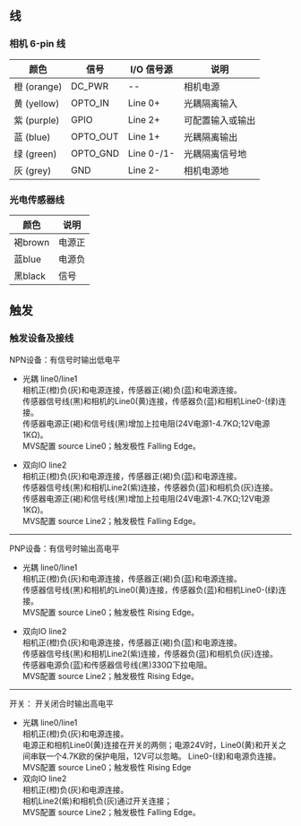 ## 线
### 相机 6-pin 线  
| 颜色        | 信号     | I/O 信号源 | 说明             |
| ----------- | -------- | ---------- | ---------------- |
| 橙 (orange) | DC_PWR   | --         | 相机电源         |
| 黄 (yellow) | OPTO_IN  | Line 0+    | 光耦隔离输入     |
| 紫 (purple) | GPIO     | Line 2+    | 可配置输入或输出 |
| 蓝 (blue)   | OPTO_OUT | Line 1+    | 光耦隔离输出     |
| 绿 (green)  | OPTO_GND | Line 0-/1- | 光耦隔离信号地   |
| 灰 (grey)   | GND      | Line 2-    | 相机电源地       |

### 光电传感器线
| 颜色    | 说明   |
| ------- | ------ |
| 褐brown | 电源正 |
| 蓝blue  | 电源负 |
| 黑black | 信号   |


## 触发  
### 触发设备及接线

NPN设备：有信号时输出低电平
  - 光耦 line0/line1  
    相机正(橙)负(灰)和电源连接，传感器正(褐)负(蓝)和电源连接。  
    传感器信号线(黑)和相机的Line0(黄)连接，传感器负(蓝)和相机Line0-(绿)连接。  
    传感器电源正(褐)和信号线(黑)增加上拉电阻(24V电源1-4.7KΩ;12V电源1KΩ)。  
    MVS配置 source Line0；触发极性 Falling Edge。  

  - 双向IO  line2  
    相机正(橙)负(灰)和电源连接，传感器正(褐)负(蓝)和电源连接。  
    传感器信号线(黑)和相机Line2(紫)连接，传感器负(蓝)和相机负(灰)连接。  
    传感器电源正(褐)和信号线(黑)增加上拉电阻(24V电源1-4.7KΩ;12V电源1KΩ)。  
    MVS配置 source Line2；触发极性 Falling Edge。  
---

PNP设备：有信号时输出高电平
  - 光耦 line0/line1  
    相机正(橙)负(灰)和电源连接，传感器正(褐)负(蓝)和电源连接。  
    传感器信号线(黑)和相机的Line0(黄)连接，传感器负(蓝)和相机Line0-(绿)连接。  
    MVS配置 source Line0；触发极性 Rising Edge。  
    
  - 双向IO  line2  
    相机正(橙)负(灰)和电源连接，传感器正(褐)负(蓝)和电源连接。  
    传感器信号线(黑)和相机Line2(紫)连接，传感器负(蓝)和相机负(灰)连接。  
    传感器电源负(蓝)和传感器信号线(黑)330Ω下拉电阻。  
    MVS配置 source Line2；触发极性 Rising Edge。 
---

开关： 开关闭合时输出高电平
  - 光耦 line0/line1  
    相机正(橙)负(灰)和电源连接。  
    电源正和相机Line0(黄)连接在开关的两侧；电源24V时，Line0(黄)和开关之间串联一个4.7K欧的保护电阻，12V可以忽略。
    Line0-(绿)和电源负连接。  
    MVS配置 source Line0；触发极性 Rising Edge  
  - 双向IO  line2  
    相机正(橙)负(灰)和电源连接。  
    相机Line2(紫)和相机负(灰)通过开关连接；  
    MVS配置 source Line2；触发极性 Falling Edge。 
